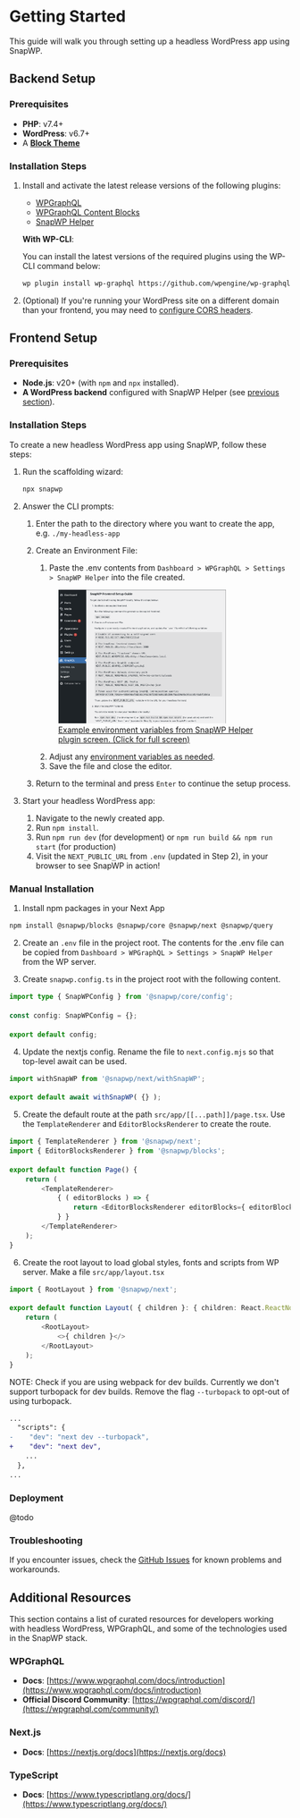 # Getting Started

This guide will walk you through setting up a headless WordPress app using SnapWP.

## Backend Setup

### Prerequisites

-   **PHP**: v7.4+
-   **WordPress**: v6.7+
-   A **[Block Theme](https://wordpress.org/documentation/article/block-themes/)**

### Installation Steps

1. Install and activate the latest release versions of the following plugins:

    - [WPGraphQL](https://wordpress.org/plugins/wp-graphql/)
    - [WPGraphQL Content Blocks](https://github.com/wpengine/wp-graphql-content-blocks/releases/latest)
    - [SnapWP Helper](https://github.com/rtCamp/snapwp-helper/releases/latest)

    **With WP-CLI**:

    You can install the latest versions of the required plugins using the WP-CLI command below:

    ```bash
    wp plugin install wp-graphql https://github.com/wpengine/wp-graphql-content-blocks/releases/latest/download/wp-graphql-content-blocks.zip https://github.com/rtCamp/snapwp-helper/releases/latest/download/snapwp-helper.zip --activate
    ```

2. (Optional) If you're running your WordPress site on a different domain than your frontend, you may need to [configure CORS headers](./cors.md).

## Frontend Setup

### Prerequisites

-   **Node.js**: v20+ (with `npm` and `npx` installed).
-   **A WordPress backend** configured with SnapWP Helper (see [previous section](#backend-setup)).

### Installation Steps

To create a new headless WordPress app using SnapWP, follow these steps:

1. Run the scaffolding wizard:

    ```bash
    npx snapwp
    ```

2. Answer the CLI prompts:

    1. Enter the path to the directory where you want to create the app, e.g. `./my-headless-app`
    2. Create an Environment File:

        1. Paste the .env contents from `Dashboard > WPGraphQL > Settings > SnapWP Helper` into the file created.

         <a href="./images/snapwp-helper-env.png">
           <figure>
             <!--@todo: link to snapwp-helper repo for image-->
             <img src="./images/snapwp-helper-env.png" alt="Example environment variables from SnapWP Helper plugin screen." style="width: 300px;" />
             <br />
             <figcaption> Example environment variables from SnapWP Helper plugin screen. (Click for full screen)</figcaption>
           </figure>
         </a>

        2. Adjust any [environment variables as needed](./config-api.md#environment-variables).
        3. Save the file and close the editor.

    3. Return to the terminal and press `Enter` to continue the setup process.

3. Start your headless WordPress app:
    1. Navigate to the newly created app.
    2. Run `npm install`.
    3. Run `npm run dev` (for development) or `npm run build && npm run start` (for production)
    4. Visit the `NEXT_PUBLIC_URL` from `.env` (updated in Step 2), in your browser to see SnapWP in action!

### Manual Installation

1. Install npm packages in your Next App

```bash
npm install @snapwp/blocks @snapwp/core @snapwp/next @snapwp/query
```

2. Create an `.env` file in the project root. The contents for the .env file can be copied from `Dashboard > WPGraphQL > Settings > SnapWP Helper` from the WP server.

3. Create `snapwp.config.ts` in the project root with the following content.

```typescript
import type { SnapWPConfig } from '@snapwp/core/config';

const config: SnapWPConfig = {};

export default config;
```

4. Update the nextjs config. Rename the file to `next.config.mjs` so that top-level await can be used.

```javascript
import withSnapWP from '@snapwp/next/withSnapWP';

export default await withSnapWP( {} );
```

5. Create the default route at the path `src/app/[[...path]]/page.tsx`. Use the `TemplateRenderer` and `EditorBlocksRenderer` to create the route.

```typescript
import { TemplateRenderer } from '@snapwp/next';
import { EditorBlocksRenderer } from '@snapwp/blocks';

export default function Page() {
	return (
		<TemplateRenderer>
			{ ( editorBlocks ) => {
				return <EditorBlocksRenderer editorBlocks={ editorBlocks } />;
			} }
		</TemplateRenderer>
	);
}

```

6. Create the root layout to load global styles, fonts and scripts from WP server. Make a file `src/app/layout.tsx`

```typescript
import { RootLayout } from '@snapwp/next';

export default function Layout( { children }: { children: React.ReactNode } ) {
	return (
		<RootLayout>
			<>{ children }</>
		</RootLayout>
	);
}
```

NOTE: Check if you are using webpack for dev builds. Currently we don't support turbopack for dev builds. Remove the flag `--turbopack` to opt-out of using turbopack.

```diff
...
  "scripts": {
-    "dev": "next dev --turbopack",
+    "dev": "next dev",
    ...
  },
...
```

### Deployment

@todo

### Troubleshooting

If you encounter issues, check the [GitHub Issues](https://github.com/rtCamp/snapwp/issues) for known problems and workarounds.

## Additional Resources

This section contains a list of curated resources for developers working with headless WordPress, WPGraphQL, and some of the technologies used in the SnapWP stack.

### WPGraphQL

-   **Docs**: [https://www.wpgraphql.com/docs/introduction](https://www.wpgraphql.com/docs/introduction)
-   **Official Discord Community**: [https://wpgraphql.com/discord/](https://wpgraphql.com/community/)

### Next.js

-   **Docs**: [https://nextjs.org/docs](https://nextjs.org/docs)

### TypeScript

-   **Docs**: [https://www.typescriptlang.org/docs/](https://www.typescriptlang.org/docs/)
